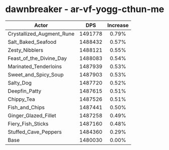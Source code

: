 # dawnbreaker - ar-vf-yogg-cthun-me
| Actor | DPS | Increase |
|---|:---:|:---:|
|Crystallized_Augment_Rune|1491778|0.79%|
|Salt_Baked_Seafood|1488432|0.57%|
|Zesty_Nibblers|1488121|0.55%|
|Feast_of_the_Divine_Day|1488083|0.54%|
|Marinated_Tenderloins|1487939|0.53%|
|Sweet_and_Spicy_Soup|1487903|0.53%|
|Salty_Dog|1487720|0.52%|
|Deepfin_Patty|1487615|0.51%|
|Chippy_Tea|1487526|0.51%|
|Fish_and_Chips|1487441|0.50%|
|Ginger_Glazed_Fillet|1487258|0.49%|
|Fiery_Fish_Sticks|1487160|0.48%|
|Stuffed_Cave_Peppers|1484360|0.29%|
|Base|1480030|0.00%|
